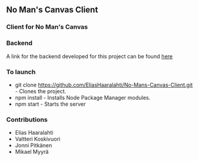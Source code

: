 ## No Man's Canvas Client
### Client for No Man's Canvas

### Backend
A link for the backend developed for this project can be found [here](https://github.com/VKoskiv/NoMansCanvas)

### To launch
* git clone https://github.com/EliasHaaralahti/No-Mans-Canvas-Client.git - Clones the project.
* npm install - Installs Node Package Manager modules.
* npm start - Starts the server

### Contributions
* Elias Haaralahti
* Valtteri Koskivuori
* Jonni Pitkänen
* Mikael Myyrä
